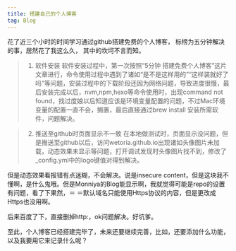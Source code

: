 ```yaml
---
title: 搭建自己的个人博客
tag: Blog
---
```


花了近三个小时的时间学习通过github搭建免费的个人博客，
标榜为五分钟解决的事，居然花了我这么久，
其中的坎坷不言而知。  

> 1. 软件安装
软件安装过程中，第一次按照“5分钟 搭建免费个人博客”这片文章进行，命令使用过程中遇到了诸如“是不是这样用的”“这样装就好了吗”等问题，安装过程中的下载阶段还因为网络问题，导致进度很慢，最后安装完成以后，nvm,npm,hexo等命令使用时，出现command not found，找过度娘以后知道应该是环境变量配置的问题，不过Mac环境变量的配置一直不会，搁置，最后直接通过brew install 安装所需软件，问题解决。  

> 2. 推送至github时页面显示不一致
在本地做测试时，页面显示没问题，但是推送至github以后，访问wetoria.github.io出现诸如头像图片未加载，动态效果未显示等问题，打开调试发现时头像图片找不到，修改了_config.yml中的logo键值对得到解决。  

但是动态效果看报错有点迷糊，不会解决。说是insecure content，但是这块我不懂啊，是什么鬼哦。但是Monniya的Blog能显示啊，我就觉得可能是repo的设置有问题，看了下果然，＝ ＝默认域名只能使用Https协议的内容，但是更改成Https也没用啊。  
  
  

后来百度了下，直接删掉http:，ok问题解决。好坑爹。  
  
  
至此，个人博客已经搭建完毕了，未来还要继续完善，比如，还要添加什么功能，以及我要用它来记录什么呢？

